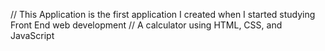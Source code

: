 // This Application is the first application I created when I started studying Front End web development
// A calculator using HTML, CSS, and JavaScript
